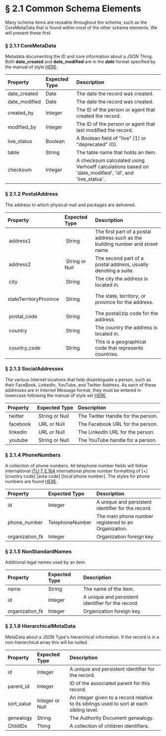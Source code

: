 # § 2.1 Common Schema Elements

Many schema items are reusable throughout the schema, such as the CoreMetaData that is found within _most_ of the other schema elements. We will present these first.

### § 2.1.1 CoreMetaData

Metadata documenting the ID and core information about a JSON Thing. Both **date\_created** and **date\_modified** are in the _**date**_ format specified by the manual of style [HERE](https://stylemanual.grcschema.org/overarching-styles/language-and-voice/define-number-formatting#define-the-styles-for-date-and-datetime-fields).

| **Property** | **Expected Type** | **Description** |
| :--- | :--- | :--- |
| date\_created | Date | The date the record was created. |
| date\_modified | Date | The date the record was created. |
| created\_by | Integer | The ID of the person or agent that created the record. |
| modified\_by | Integer | The ID of the person or agent that last modified the record. |
| live\_status | Boolean | A Boolean field of "live" \(1\) or "deprecated" \(0\). |
| table | String | The table name that holds an item. |
| checksum | Integer | A checksum calculated using Verhoeff calculations based on 'date\_modified', 'id', and 'live\_status'. |

### § 2.1.2 PostalAddress

‌The address to which physical mail and packages are delivered.

| **Property** | **Expected Type** | **Description** |
| :--- | :--- | :--- |
| ​ address1 ​ | ​ String ​ | The first part of a postal address such as the building number and street name |
| ​ address2 ​ | ​ String or Null | The second part of a postal address, usually denoting a suite. |
| ​ city ​ | ​ String ​ | The city the address is located in. |
| ​ stateTerritoryProvince ​ | ​ String ​ | The state, territory, or province for the address. |
| ​ postal\_code ​ | ​ String ​ | The postal/zip code for the address. |
| ​ country ​ | ​ String ​ | The country the address is located in. |
| ​ country\_code ​ | ​ String ​ | This is a geographical code that represents countries. |

### ‌§ 2.1.3 SocialAddresses

‌The various Internet locations that help disambiguate a person, such as their FaceBook, LinkedIn, YouTube, and Twitter Address. As each of these addresses are in Internet Message format, they must be entered in lowercase following the manual of style set [HERE](https://stylemanual.grcschema.org/overarching-styles/capitalization/when-to-use-lowercase#use-lowercase-for-email-addresses-and-urls).

| **Property** | **Expected Type** | **Description** |
| :--- | :--- | :--- |
| ​ twitter ​ | ​ String or Null | The Twitter Handle for the person. |
| ​ facebook ​ | ​ URL or Null | The Facebook URL for the person. |
| ​ linkedin ​ | ​ URL or Null | The LinkedIn URL for the person. |
| ​ youtube ​ | ​ String or Null | The YouTube handle for a person. |

### § 2.1.4 PhoneNumbers

A collection of phone numbers. All telephone number fields will follow international [ITU-T E.164](https://www.itu.int/rec/T-REC-E.164/en) international phone number formatting of \[+\] \[country code\] \[area code\] \[local phone number\]. The styles for phone numbers are found [HERE](https://stylemanual.grcschema.org/overarching-styles/language-and-voice/define-number-formatting#define-the-styles-for-telephone-number-fields).

| **Property** | **Expected Type** | **Description** |
| :--- | :--- | :--- |
| id | Integer | A unique and persistent identifier for the record. |
| phone\_number | TelephoneNumber | The main phone number registered to an Organization. |
| organization\_fk | Integer | Organization foreign key |

### § 2.1.5 NonStandardNames

Additional legal names used by an item.

| **Property** | **Expected Type** | **Description** |
| :--- | :--- | :--- |
| name | String | The name of the item. |
| id | Integer | A unique and persistent identifier for the record. |
| organization\_fk | Integer | Organization foreign key. |

### § 2.1.6 HierarchicalMetaData

MetaData about a JSON Type's hierarchical information. If the record is in a non-hierarchical array this will be nulled.

| **Property** | **Expected Type** | **Description** |
| :--- | :--- | :--- |
| id | Integer | A unique and persistent identifier for the record. |
| parent\_id | Integer | ID of the associated parent for this record. |
| sort\_value | Integer or Null | An integer given to a record relative to its siblings used to sort at each sibling level. |
| genealogy | String | The Authority Document genealogy. |
| ChildIDs | Thing | A collection of children identifiers. |

